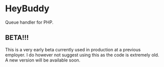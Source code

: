 HeyBuddy
========

Queue handler for PHP.

## BETA!!!

This is a very early beta currently used in production at a previous employer. I do however not suggest using this as
the code is extremely old. A new version will be available soon.